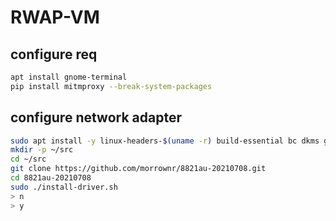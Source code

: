 # RWAP-VM


## configure req
```bash
apt install gnome-terminal
pip install mitmproxy --break-system-packages
```

## configure network adapter
```bash
sudo apt install -y linux-headers-$(uname -r) build-essential bc dkms git libelf-dev rfkill iw
mkdir -p ~/src
cd ~/src
git clone https://github.com/morrownr/8821au-20210708.git
cd 8821au-20210708
sudo ./install-driver.sh
> n
> y
```
